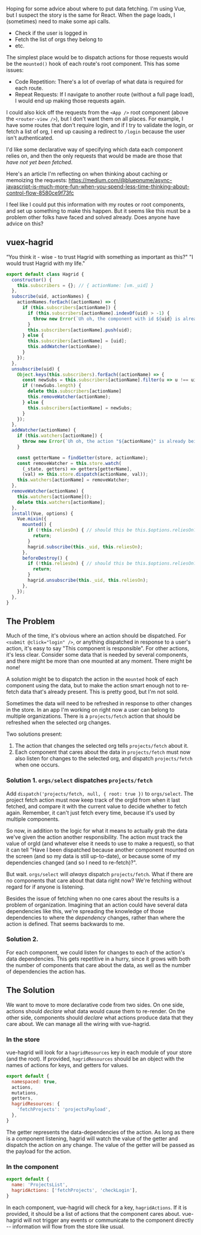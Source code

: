 Hoping for some advice about where to put data fetching. I'm using Vue, but I suspect the story is the same for React. When the page loads, I (sometimes) need to make some api calls.

 - Check if the user is logged in
 - Fetch the list of orgs they belong to
 - etc.

The simplest place would be to dispatch actions for those requests would be the `mounted()` hook of each route's root component. This has some issues:

 - Code Repetition: There's a lot of overlap of what data is required for each route.
 - Repeat Requests: If I navigate to another route (without a full page load), I would end up making those requests again.

I could also kick off the requests from the `<App />` root component (above the `<router-view />`), but I don't want them on all places. For example, I have some routes that don't require login, and if I try to validate the login, or fetch a list of org, I end up causing a redirect to `/login` because the user isn't authenticated.

I'd like some declarative way of specifying which data each component relies on, and then the only requests that would be made are those that _have not yet been fetched_.

Here's an article I'm reflecting on when thinking about caching or memoizing the requests:
https://medium.com/@bluepnume/async-javascript-is-much-more-fun-when-you-spend-less-time-thinking-about-control-flow-8580ce9f73fc

I feel like I could put this information with my routes or root components, and set up something to make this happen. But it seems like this must be a problem other folks have faced and solved already. Does anyone have advice on this?

## vuex-hagrid

“You think it - wise - to trust Hagrid with something as important as this?"
"I would trust Hagrid with my life."


```javascript
export default class Hagrid {
  constructor() {
    this.subscribers = {}; // { actionName: [vm._uid] }
  },
  subscribe(uid, actionNames) {
    actionNames.forEach((actionName) => {
      if (this.subscribers[actionName]) {
        if (this.subscribers[actionName].indexOf(uid) > -1) {
          throw new Error(`Uh oh, the component with id ${uid} is already subscribed to action "${actionName}"...`);
        }
        this.subscribers[actionName].push(uid);
      } else {
        this.subscribers[actionName] = [uid];
        this.addWatcher(actionName);
      }
    });
  },
  unsubscribe(uid) {
    Object.keys(this.subscribers).forEach((actionName) => {
      const newSubs = this.subscribers[actionName].filter(u => u !== uid);
      if (!newSubs.length) {
        delete this.subscribers[actionName]
        this.removeWatcher(actionName);
      } else {
        this.subscribers[actionName] = newSubs;
      }
    });
  },
  addWatcher(actionName) {
    if (this.watchers[actionName]) {
      throw new Error(`Uh oh, the action "${actionName}" is already being watched. Something has gone wrong...`);
    }

    const getterName = findGetter(store, actionName);
    const removeWatcher = this.store.watch(
      (_state, getters) => getters[getterName],
      (val) => this.store.dispatch(actionName, val));
    this.watchers[actionName] = removeWatcher;
  },
  removeWatcher(actionName) {
    this.watchers[actionName]();
    delete this.watchers[actionName];
  },
  install(Vue, options) {
    Vue.mixin({
      mounted() {
        if (!this.reliesOn) { // should this be this.$options.reliesOn?
          return;
        }
        hagrid.subscribe(this._uid, this.reliesOn);
      },
      beforeDestroy() {
        if (!this.reliesOn) { // should this be this.$options.reliesOn?
          return;
        }
        hagrid.unsubscribe(this._uid, this.reliesOn);
      },
    });
  },
}
```

## The Problem

Much of the time, it's obvious where an action should be dispatched. For `<submit @click="login" />`, or anything dispatched in response to a user's action, it's easy to say "This component is responsible". For other actions, it's less clear. Consider some data that is needed by several components, and there might be more than one mounted at any moment. There might be none!

A solution might be to dispatch the action in the `mounted` hook of each component using the data, but to make the action smart enough not to re-fetch data that's already present. This is pretty good, but I'm not sold.

Sometimes the data will need to be refreshed in response to other changes in the store. In an app I'm working on right now a user can belong to multiple organizations. There is a `projects/fetch` action that should be refreshed when the selected org changes.

Two solutions present:

1. The action that changes the selected org tells `projects/fetch` about it.
2. Each component that cares about the data in `projects/fetch` must now also listen for changes to the selected org, and dispatch `projects/fetch` when one occurs.

### Solution 1. `orgs/select` dispatches `projects/fetch`

Add `dispatch('projects/fetch, null, { root: true })` to `orgs/select`. The project fetch action must now keep track of the orgId from when it last fetched, and compare it with the current value to decide whether to fetch again. Remember, it can't just fetch every time, because it's used by multiple components.

So now, in addition to the logic for what it means to actually grab the data we've given the action another responsibility. The action must track the value of orgId (and whatever else it needs to use to make a request), so that it can tell "Have I been dispatched because another component mounted on the screen (and so my data is still up-to-date), or because some of my dependencies changed (and so I need to re-fetch)?".

But wait. `orgs/select` will *always* dispatch `projects/fetch`. What if there are no components that care about that data right now? We're fetching without regard for if anyone is listening.

Besides the issue of fetching when no one cares about the results is a problem of organization. Imagining that an action could have several data dependencies like this, we're spreading the knowledge of those dependencies to where the _dependency_ changes, rather than where the action is defined. That seems backwards to me.

### Solution 2.

For each component, we could listen for changes to each of the action's data dependencies. This gets repetitive in a hurry, since it grows with both the number of components that care about the data, as well as the number of dependencies the action has.

## The Solution

We want to move to more declarative code from two sides. On one side, actions should _declare_ what data would cause them to re-render. On the other side, components should _declare_ what actions produce data that they care about. We can manage all the wiring with vue-hagrid.

### In the store

vue-hagrid will look for a `hagridResources` key in each module of your store (and the root). If provided, `hagridResources` should be an object with the names of actions for keys, and getters for values.

```javascript
export default {
  namespaced: true,
  actions,
  mutations,
  getters,
  hagridResources: {
    'fetchProjects': 'projectsPayload',
  },
}
```

The getter represents the data-dependencies of the action. As long as there is a component listening, hagrid will watch the value of the getter and dispatch the action on any change. The value of the getter will be passed as the payload for the action.

### In the component

```javascript
export default {
  name: 'ProjectsList',
  hagridActions: ['fetchProjects', 'checkLogin'],
}
```

In each component, vue-hagrid will check for a key, `hagridActions`. If it is provided, it should be a list of actions that the component cares about. vue-hagrid will not trigger any events or communicate to the component directly -- information will flow from the store like usual.
